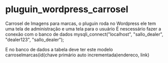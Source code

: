 # pluguin_wordpress_carrosel
Carrosel de Imagens para marcas, o pluguin roda no Wordpress ele tem uma tela de administração e uma tela para o usuário
É nescessário fazer a conexão com o banco de dados
mysqli_connect("localhost", "sallo_dealer", "dealer123", "sallo_dealer");

E no banco de dados a tabela deve ter este modelo
carroselmarcas(id(chave primário auto incrementada)endereco, link)